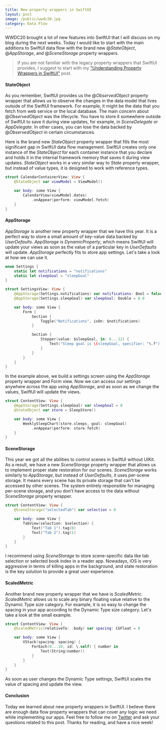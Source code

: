 ```yaml
---
title: New property wrappers in SwiftUI
layout: post
image: /public/wwdc20.jpg
category: Data Flow
---
```


WWDC20 brought a lot of new features into SwiftUI that I will discuss on my blog during the next weeks. Today I would like to start with the main additions to SwiftUI data flow with the brand new @*StateObject*, @*AppStorage*, and @*SceneStorage* property wrappers.

> If you are not familiar with the legacy property wrappers that SwiftUI provides, I suggest to start with my ["Understanding Property Wrappers in SwiftUI"](/2019/06/12/understanding-property-wrappers-in-swiftui/) post.

#### StateObject
As you remember, SwiftUI provides us the @*ObservedObject* property wrapper that allows us to observe the changes in the data model that lives outside of the SwiftUI framework. For example, it might be the data that you fetch from web service or the local database. The main concern about @*ObservedObject* was the lifecycle. You have to store it somewhere outside of SwiftUI to save it during view updates, for example, in *SceneDelegate* or *AppDelegate*. In other cases, you can lose the data backed by @*ObservedObject* in certain circumstances.

Here is the brand new *StateObject* property wrapper that fills the most significant gap in SwiftUI data flow management. SwiftUI creates only one instance of the *StateObject* for each container instance that you declare and holds it in the internal framework memory that saves it during view updates. *StateObject* works in a very similar way to *State* property wrapper, but instead of value types, it is designed to work with reference types.

```swift
struct CalendarContainerView: View {
    @StateObject var viewModel = ViewModel()

    var body: some View {
        CalendarView(viewModel.dates)
            .onAppear(perform: viewModel.fetch)
    }
}
```

#### AppStorage
*AppStorage* is another new property wrapper that we have this year. It is a perfect way to store a small amount of key-value data backed by *UserDefaults*. *AppStorage* is *DynamicProperty*, which means SwiftUI will update your views as soon as the value of a particular key in *UserDefaults* will update. *AppStorage* perfectly fits to store app settings. Let's take a look at how we can use it.

```swift
enum Settings {
    static let notifications = "notifications"
    static let sleepGoal = "sleepGoal"
}

struct SettingsView: View {
    @AppStorage(Settings.notifications) var notifications: Bool = false
    @AppStorage(Settings.sleepGoal) var sleepGoal: Double = 8.0

    var body: some View {
        Form {
            Section {
                Toggle("Notifications", isOn: $notifications)
            }

            Section {
                Stepper(value: $sleepGoal, in: 6...12) {
                    Text("Sleep goal is \(sleepGoal, specifier: "%.f") hr")
                }
            }
        }
    }
}
```

In the example above, we build a settings screen using the *AppStorage* property wrapper and Form view. Now we can access our settings anywhere across the app using *AppStorage*, and as soon as we change the values, SwiftUI will update the views.

```swift
struct ContentView: View {
    @AppStorage(Settings.sleepGoal) var sleepGoal = 8
    @StateObject var store = SleepStore()

    var body: some View {
        WeeklySleepChart(store.sleeps, goal: sleepGoal)
            .onAppear(perform: store.fetch)
    }
}
```

#### SceneStorage
This year we got all the abilities to control scenes in SwiftUI without UIKit. As a result, we have a new *SceneStorage* property wrapper that allows us to implement proper state restoration for our scenes. *SceneStorage* works similarly to *AppStorage*, but instead of *UserDefaults*, it uses per-scene storage. It means every scene has its private storage that can't be accessed by other scenes. The system entirely responsible for managing per-scene storage, and you don't have access to the data without *SceneStorage* property wrapper.

```swift
struct ContentView: View {
    @SceneStorage("selectedTab") var selection = 0

    var body: some View {
        TabView(selection: $selection) {
            Text("Tab 1").tag(0)
            Text("Tab 2").tag(1)
        }
    }
}
```

I recommend using *SceneStorage* to store scene-specific data like tab selection or selected book index in a reader app. Nowadays, iOS is very aggressive in terms of killing apps in the background, and state restoration is the key solution to provide a great user experience.

#### ScaledMetric
Another brand new property wrapper that we have is *ScaledMetric*. *ScaledMetric* allows us to scale any binary floating value relative to the Dynamic Type size category. For example, it is so easy to change the spacing in your app according to the Dynamic Type size category. Let's take a look at the small example.

```swift
struct ContentView: View {
    @ScaledMetric(relativeTo: .body) var spacing: CGFloat = 8

    var body: some View {
        VStack(spacing: spacing) {
            ForEach(0...10, id: \.self) { number in
                Text(String(number))
            }
        }
    }
}
```

As soon as user changes the Dynamic Type settings, SwiftUI scales the value of spacing and update the view.

#### Conclusion
Today we learned about new property wrappers in SwiftUI. I believe there are enough data flow property wrappers that can cover any logic we need while implementing our apps. Feel free to follow me on [Twitter](https://twitter.com/mecid) and ask your questions related to this post. Thanks for reading, and have a nice week!